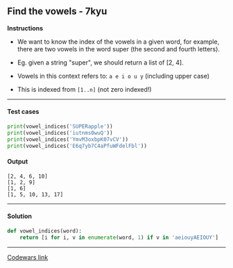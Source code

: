 ## Find the vowels - 7kyu

**Instructions**

- We want to know the index of the vowels in a given word, for example, there are two vowels in the word super (the second and fourth letters).

- Eg. given a string "super", we should return a list of [2, 4].

- Vowels in this context refers to: `a e i o u y` (including upper case)

- This is indexed from `[1..n]` (not zero indexed!)
---

#### Test cases

```python
print(vowel_indices('SUPERapple'))
print(vowel_indices('iutnms0wuQ'))
print(vowel_indices('YmvM3oxbpK07vCV'))
print(vowel_indices('E6q7yb7C4aPfuWFdelFbl'))
```

#### Output
```
[2, 4, 6, 10]
[1, 2, 9]
[1, 6]
[1, 5, 10, 13, 17]
```

---

#### Solution

```python
def vowel_indices(word):
    return [i for i, v in enumerate(word, 1) if v in 'aeiouyAEIOUY']
```

---

[Codewars link](https://www.codewars.com/kata/5680781b6b7c2be860000036)
